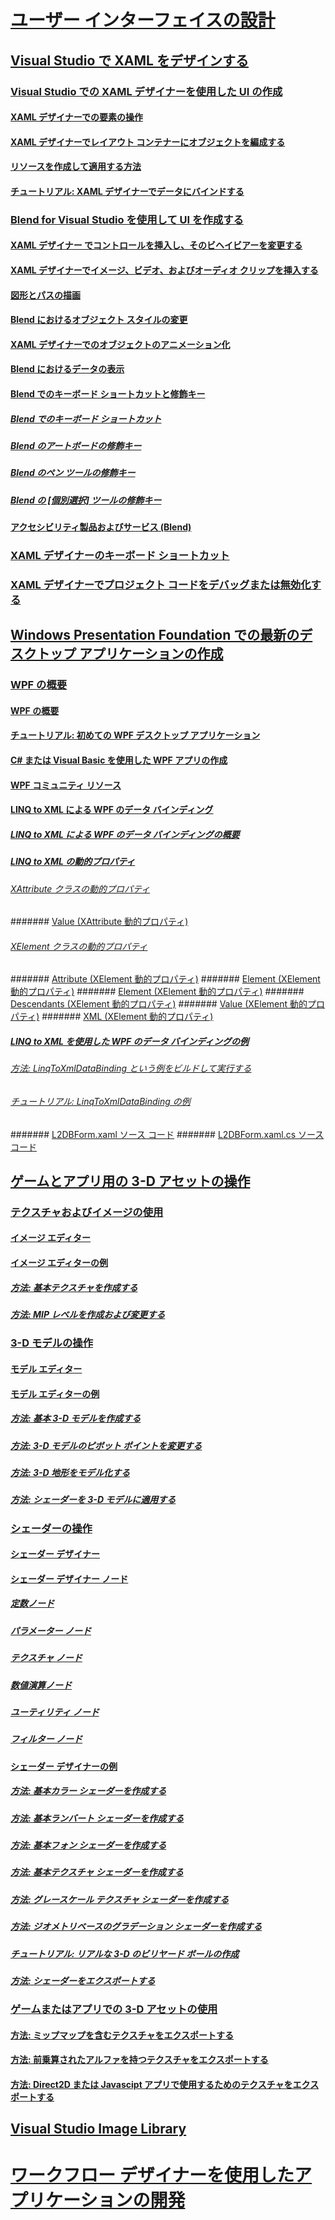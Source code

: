 # [ユーザー インターフェイスの設計](designing-user-interfaces.md)
## [Visual Studio で XAML をデザインする](designing-xaml-in-visual-studio.md)
### [Visual Studio での XAML デザイナーを使用した UI の作成](creating-a-ui-by-using-xaml-designer-in-visual-studio.md)
#### [XAML デザイナーでの要素の操作](working-with-elements-in-xaml-designer.md)
#### [XAML デザイナーでレイアウト コンテナーにオブジェクトを編成する](organize-objects-into-layout-containers-in-xaml-designer.md)
#### [リソースを作成して適用する方法](how-to-create-and-apply-a-resource.md)
#### [チュートリアル: XAML デザイナーでデータにバインドする](walkthrough-binding-to-data-in-xaml-designer.md)
### [Blend for Visual Studio を使用して UI を作成する](creating-a-ui-by-using-blend-for-visual-studio.md)
#### [XAML デザイナー でコントロールを挿入し、そのビヘイビアーを変更する](insert-controls-and-modify-their-behavior-in-xaml-designer.md)
#### [XAML デザイナーでイメージ、ビデオ、およびオーディオ クリップを挿入する](insert-images-videos-and-audio-clips-in-xaml-designer.md)
#### [図形とパスの描画](draw-shapes-and-paths.md)
#### [Blend におけるオブジェクト スタイルの変更](modify-the-style-of-objects-in-blend.md)
#### [XAML デザイナーでのオブジェクトのアニメーション化](animate-objects-in-xaml-designer.md)
#### [Blend におけるデータの表示](display-data-in-blend.md)
#### [Blend でのキーボード ショートカットと修飾キー](keyboard-shortcuts-and-modifier-keys-in-blend.md)
##### [Blend でのキーボード ショートカット](keyboard-shortcuts-in-blend.md)
##### [Blend のアートボードの修飾キー](artboard-modifier-keys-in-blend.md)
##### [Blend のペン ツールの修飾キー](pen-tool-modifier-keys-in-blend.md)
##### [Blend の [個別選択] ツールの修飾キー](direct-selection-tool-modifier-keys-in-blend.md)
#### [アクセシビリティ製品およびサービス (Blend)](accessibility-products-and-services-blend.md)
### [XAML デザイナーのキーボード ショートカット](keyboard-shortcuts-for-xaml-designer.md)
### [XAML デザイナーでプロジェクト コードをデバッグまたは無効化する](debugging-or-disabling-project-code-in-xaml-designer.md)
## [Windows Presentation Foundation での最新のデスクトップ アプリケーションの作成](create-modern-desktop-applications-with-windows-presentation-foundation.md)
### [WPF の概要](getting-started-with-wpf.md)
#### [WPF の概要](introduction-to-wpf.md)
#### [チュートリアル: 初めての WPF デスクトップ アプリケーション](walkthrough-my-first-wpf-desktop-application2.md)
#### [C# または Visual Basic を使用した WPF アプリの作成](../ide/walkthrough-create-a-simple-application-with-visual-csharp-or-visual-basic.md)
#### [WPF コミュニティ リソース](wpf-community-resources.md)
#### [LINQ to XML による WPF のデータ バインディング](wpf-data-binding-with-linq-to-xml.md)
##### [LINQ to XML による WPF のデータ バインディングの概要](wpf-data-binding-with-linq-to-xml-overview.md)
##### [LINQ to XML の動的プロパティ](linq-to-xml-dynamic-properties.md)
###### [XAttribute クラスの動的プロパティ](xattribute-class-dynamic-properties.md)
####### [Value (XAttribute 動的プロパティ)](value-xattribute-dynamic-property.md)
###### [XElement クラスの動的プロパティ](xelement-class-dynamic-properties.md)
####### [Attribute (XElement 動的プロパティ)](attribute-xelement-dynamic-property.md)
####### [Element (XElement 動的プロパティ)](element-xelement-dynamic-property.md)
####### [Element (XElement 動的プロパティ)](elements-xelement-dynamic-property.md)
####### [Descendants (XElement 動的プロパティ)](descendants-xelement-dynamic-property.md)
####### [Value (XElement 動的プロパティ)](value-xelement-dynamic-property.md)
####### [XML (XElement 動的プロパティ)](xml-xelement-dynamic-property.md)
##### [LINQ to XML を使用した WPF のデータ バインディングの例](wpf-data-binding-using-linq-to-xml-example.md)
###### [方法: LinqToXmlDataBinding という例をビルドして実行する](how-to-build-and-run-the-linqtoxmldatabinding-example.md)
###### [チュートリアル: LinqToXmlDataBinding の例](walkthrough-linqtoxmldatabinding-example.md)
####### [L2DBForm.xaml ソース コード](l2dbform-xaml-source-code.md)
####### [L2DBForm.xaml.cs ソース コード](l2dbform-xaml-cs-source-code.md)
## [ゲームとアプリ用の 3-D アセットの操作](working-with-3-d-assets-for-games-and-apps.md)
### [テクスチャおよびイメージの使用](working-with-textures-and-images.md)
#### [イメージ エディター](image-editor.md)
#### [イメージ エディターの例](image-editor-examples.md)
##### [方法: 基本テクスチャを作成する](how-to-create-a-basic-texture.md)
##### [方法: MIP レベルを作成および変更する](how-to-create-and-modify-mip-levels.md)
### [3-D モデルの操作](working-with-3-d-models.md)
#### [モデル エディター](model-editor.md)
#### [モデル エディターの例](model-editor-examples.md)
##### [方法: 基本 3-D モデルを作成する](how-to-create-a-basic-3-d-model.md)
##### [方法: 3-D モデルのピボット ポイントを変更する](how-to-modify-the-pivot-point-of-a-3-d-model.md)
##### [方法: 3-D 地形をモデル化する](how-to-model-3-d-terrain.md)
##### [方法: シェーダーを 3-D モデルに適用する](how-to-apply-a-shader-to-a-3-d-model.md)
### [シェーダーの操作](working-with-shaders.md)
#### [シェーダー デザイナー](shader-designer.md)
#### [シェーダー デザイナー ノード](shader-designer-nodes.md)
##### [定数ノード](constant-nodes.md)
##### [パラメーター ノード](parameter-nodes.md)
##### [テクスチャ ノード](texture-nodes.md)
##### [数値演算ノード](math-nodes.md)
##### [ユーティリティ ノード](utility-nodes.md)
##### [フィルター ノード](filter-nodes.md)
#### [シェーダー デザイナーの例](shader-designer-examples.md)
##### [方法: 基本カラー シェーダーを作成する](how-to-create-a-basic-color-shader.md)
##### [方法: 基本ランバート シェーダーを作成する](how-to-create-a-basic-lambert-shader.md)
##### [方法: 基本フォン シェーダーを作成する](how-to-create-a-basic-phong-shader.md)
##### [方法: 基本テクスチャ シェーダーを作成する](how-to-create-a-basic-texture-shader.md)
##### [方法: グレースケール テクスチャ シェーダーを作成する](how-to-create-a-grayscale-texture-shader.md)
##### [方法: ジオメトリベースのグラデーション シェーダーを作成する](how-to-create-a-geometry-based-gradient-shader.md)
##### [チュートリアル: リアルな 3-D のビリヤード ボールの作成](walkthrough-creating-a-realistic-3-d-billiard-ball.md)
##### [方法: シェーダーをエクスポートする](how-to-export-a-shader.md)
### [ゲームまたはアプリでの 3-D アセットの使用](using-3-d-assets-in-your-game-or-app.md)
#### [方法: ミップマップを含むテクスチャをエクスポートする](how-to-export-a-texture-that-contains-mipmaps.md)
#### [方法: 前乗算されたアルファを持つテクスチャをエクスポートする](how-to-export-a-texture-that-has-premultiplied-alpha.md)
#### [方法: Direct2D または Javascipt アプリで使用するためのテクスチャをエクスポートする](how-to-export-a-texture-for-use-with-direct2d-or-javascipt-apps.md)
## [Visual Studio Image Library](the-visual-studio-image-library.md)
# [ワークフロー デザイナーを使用したアプリケーションの開発](../workflow-designer/developing-applications-with-the-workflow-designer.md)
